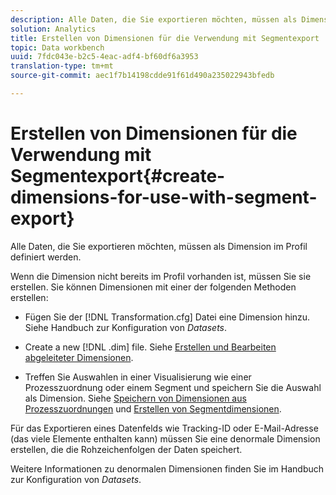 ```yaml
---
description: Alle Daten, die Sie exportieren möchten, müssen als Dimension im Profil definiert werden.
solution: Analytics
title: Erstellen von Dimensionen für die Verwendung mit Segmentexport
topic: Data workbench
uuid: 7fdc043e-b2c5-4eac-adf4-bf60df6a3953
translation-type: tm+mt
source-git-commit: aec1f7b14198cdde91f61d490a235022943bfedb

---
```



# Erstellen von Dimensionen für die Verwendung mit Segmentexport{#create-dimensions-for-use-with-segment-export}

Alle Daten, die Sie exportieren möchten, müssen als Dimension im Profil definiert werden.

Wenn die Dimension nicht bereits im Profil vorhanden ist, müssen Sie sie erstellen. Sie können Dimensionen mit einer der folgenden Methoden erstellen:

* Fügen Sie der [!DNL Transformation.cfg] Datei eine Dimension hinzu. Siehe Handbuch zur Konfiguration von *Datasets*.

* Create a new [!DNL .dim] file. Siehe [Erstellen und Bearbeiten abgeleiteter Dimensionen](../../../home/c-get-started/c-admin-intrf/c-prof-mgr/c-dvrd-dim.md#concept-ece3c3ea8cdf4fc796680173993bff93).

* Treffen Sie Auswahlen in einer Visualisierung wie einer Prozesszuordnung oder einem Segment und speichern Sie die Auswahl als Dimension. Siehe [Speichern von Dimensionen aus Prozesszuordnungen](../../../home/c-get-started/c-analysis-vis/c-proc-maps/t-dim-proc-maps.md#task-44d9e555d4a944e6aa81993eef703051) und [Erstellen von Segmentdimensionen](../../../home/c-get-started/c-analysis-vis/c-seg/c-create-seg-dim.md#concept-70b363edcad14185ba8051646ad3d44e).

Für das Exportieren eines Datenfelds wie Tracking-ID oder E-Mail-Adresse (das viele Elemente enthalten kann) müssen Sie eine denormale Dimension erstellen, die die Rohzeichenfolgen der Daten speichert.

Weitere Informationen zu denormalen Dimensionen finden Sie im Handbuch zur Konfiguration von *Datasets*.

